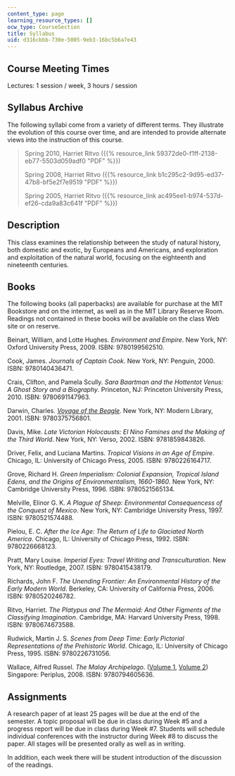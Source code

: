 ```yaml
---
content_type: page
learning_resource_types: []
ocw_type: CourseSection
title: Syllabus
uid: d316cbbb-730e-5005-9eb3-16bc5b6a7e43
---
```


Course Meeting Times
--------------------

Lectures: 1 session / week, 3 hours / session

Syllabus Archive
----------------

The following syllabi come from a variety of different terms. They illustrate the evolution of this course over time, and are intended to provide alternate views into the instruction of this course.

> Spring 2010, Harriet Ritvo ({{% resource_link 59372de0-f1ff-2138-eb77-5503d059adf0 "PDF" %}})
> 
> Spring 2008, Harriet Ritvo ({{% resource_link b1c295c2-9d95-ed37-47b8-bf5e2f7e9519 "PDF" %}})
> 
> Spring 2005, Harriet Ritvo ({{% resource_link ac495ee1-b974-537d-ef26-cda9a83c641f "PDF" %}})

Description
-----------

This class examines the relationship between the study of natural history, both domestic and exotic, by Europeans and Americans, and exploration and exploitation of the natural world, focusing on the eighteenth and nineteenth centuries.

Books
-----

The following books (all paperbacks) are available for purchase at the MIT Bookstore and on the internet, as well as in the MIT Library Reserve Room. Readings not contained in these books will be available on the class Web site or on reserve.

Beinart, William, and Lotte Hughes. _Environment and Empire_. New York, NY: Oxford University Press, 2009. ISBN: 9780199562510.

Cook, James. _Journals of Captain Cook_. New York, NY: Penguin, 2000. ISBN: 9780140436471.

Crais, Clifton, and Pamela Scully. _Sara Baartman and the Hottentot Venus: A Ghost Story and a Biography_. Princeton, NJ: Princeton University Press, 2010. ISBN: 9780691147963.

Darwin, Charles. [_Voyage of the Beagle_](http://darwin-online.org.uk/EditorialIntroductions/Freeman_JournalofResearches.html). New York, NY: Modern Library, 2001. ISBN: 9780375756801.

Davis, Mike. _Late Victorian Holocausts: El Nino Famines and the Making of the Third World_. New York, NY: Verso, 2002. ISBN: 9781859843826.

Driver, Felix, and Luciana Martins. _Tropical Visions in an Age of Empire_. Chicago, IL: University of Chicago Press, 2005. ISBN: 9780226164717.

Grove, Richard H. _Green Imperialism: Colonial Expansion, Tropical Island Edens, and the Origins of Environmentalism, 1660-1860_. New York, NY: Cambridge University Press, 1996. ISBN: 9780521565134.

Melville, Elinor G. K. _A Plague of Sheep: Environmental Consequencess of the Conquest of Mexico_. New York, NY: Cambridge University Press, 1997. ISBN: 9780521574488.

Pielou, E. C. _After the Ice Age: The Return of Life to Glaciated North America_. Chicago, IL: University of Chicago Press, 1992. ISBN: 9780226668123.

Pratt, Mary Louise. _Imperial Eyes: Travel Writing and Transculturation_. New York, NY: Routledge, 2007. ISBN: 9780415438179.

Richards, John F. _The Unending Frontier: An Environmental History of the Early Modern World_. Berkeley, CA: University of California Press, 2006. ISBN: 9780520246782.

Ritvo, Harriet. _The Platypus and The Mermaid: And Other Figments of the Classifying Imagination_. Cambridge, MA: Harvard University Press, 1998. ISBN: 9780674673588.

Rudwick, Martin J. S. _Scenes from Deep Time: Early Pictorial Representations of the Prehistoric World_. Chicago, IL: University of Chicago Press, 1995. ISBN: 9780226731056.

Wallace, Alfred Russel. _The Malay Archipelago_. ([Volume 1](http://www.gutenberg.org/ebooks/2530), [Volume 2](http://www.gutenberg.org/ebooks/2539)) Singapore: Periplus, 2008. ISBN: 9780794605636.

Assignments
-----------

A research paper of at least 25 pages will be due at the end of the semester. A topic proposal will be due in class during Week #5 and a progress report will be due in class during Week #7. Students will schedule individual conferences with the instructor during Week #8 to discuss the paper. All stages will be presented orally as well as in writing.

In addition, each week there will be student introduction of the discussion of the readings.